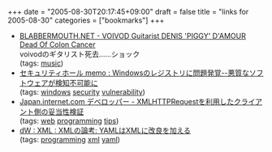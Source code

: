 +++
date = "2005-08-30T20:17:45+09:00"
draft = false
title = "links for 2005-08-30"
categories = ["bookmarks"]
+++

<ul>
	<li>
		<div><a href="http://www.roadrunnerrecords.com/blabbermouth.net/news.aspx?mode=Article&amp;newsitemID=40945">BLABBERMOUTH.NET - VOIVOD Guitarist DENIS 'PIGGY' D'AMOUR Dead Of Colon Cancer</a></div>
		<div>voivodのギタリスト死去……ショック</div>
		<div>(tags: <a href="http://del.icio.us/nobu666/music">music</a>)</div>
	</li>
	<li>
		<div><a href="http://www.st.ryukoku.ac.jp/~kjm/security/memo/2005/08.html#20050829_reg">セキュリティホール memo : Windowsのレジストリに問題発覚--悪質なソフトウェアが検知不可能に</a></div>
		<div>(tags: <a href="http://del.icio.us/nobu666/windows">windows</a> <a href="http://del.icio.us/nobu666/security">security</a> <a href="http://del.icio.us/nobu666/vulnerability">vulnerability</a>)</div>
	</li>
	<li>
		<div><a href="http://japan.internet.com/developer/20050830/25.html">Japan.internet.com デベロッパー - XMLHTTPRequestを利用したクライアント側の妥当性検証</a></div>
		<div>(tags: <a href="http://del.icio.us/nobu666/web">web</a> <a href="http://del.icio.us/nobu666/programming">programming</a> <a href="http://del.icio.us/nobu666/tips">tips</a>)</div>
	</li>
	<li>
		<div><a href="http://www-6.ibm.com/jp/developerworks/xml/030124/j_x-matters23.html">dW : XML : XMLの論考: YAMLはXMLに改良を加える</a></div>
		<div>(tags: <a href="http://del.icio.us/nobu666/programming">programming</a> <a href="http://del.icio.us/nobu666/xml">xml</a> <a href="http://del.icio.us/nobu666/yaml">yaml</a>)</div>
	</li>
</ul>
